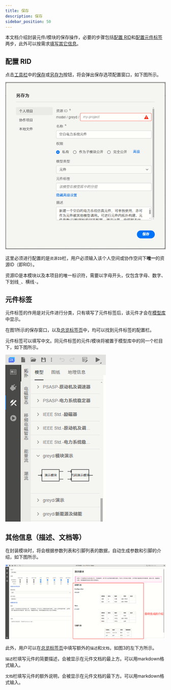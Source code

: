 ```yaml
---
title: 保存
description: 保存
sidebar_position: 50
---
```


本文档介绍封装元件/模块的保存操作，必要的步骤包括[配置 RID](#配置-rid)和[配置元件标签](#元件标签)两步，此外可以按需求[填写其它信息](#其他信息描述文档等)。

## 配置 RID

点击[工具栏](../../../workbench/toolbar/index.md)中的[保存](../../../workbench/toolbar/index.md#保存)或[另存为](../../../workbench/toolbar/index.md#另存为)按钮，将会弹出保存选项配置窗口，如下图所示。

![图1 保存选项配置窗口](image.png)

这里必须进行配置的是```资源ID```栏，用户必须输入该个人空间或协作空间下**唯一**的资源ID（即RID）。

资源ID是本模块以及本项目的唯一标识符，需要以字母开头，仅包含字母、数字、下划线```_```、横线```-```。

## 元件标签

元件标签的作用是对元件进行分类，只有填写了元件标签后，该元件才会在[模型库](../../../workbench/function/design/index.md#模型)中显示。

在图1所示的保存窗口，以及[总览标签页](../../../workbench/function/summary/index.md)中，均可以找到元件标签的配置栏。

元件标签可以填写中文。同元件标签的元件/模块将被置于模型库中的同一个栏目下，如下图所示。

![图2 元件标签效果](image-2.png)

## 其他信息（描述、文档等）

在封装模块时，将会根据参数列表和引脚列表的数据，自动生成参数和引脚的介绍，如下图所示。

![图3 自动生成的介绍](image-1.png)

此外，用户可以在[总览标签页](../../../workbench/function/summary/index.md)中填写额外的```描述```和```文档```，如图3的左下方所示。

```描述```栏填写元件的简要描述，会被显示在元件文档的最上方。可以用markdown格式输入。

```文档```栏填写元件的额外说明，会被显示在元件文档的最下方。可以用markdown格式输入。